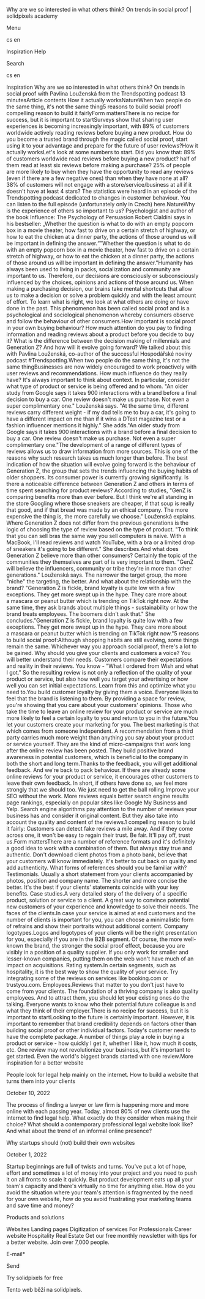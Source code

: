 <p>Why are we so interested in what others think? On trends in social proof | solidpixels academy</p>
<p>Menu</p>
<p>cs en</p>
<p>Inspiration Help</p>
<p>Search</p>
<p>cs en</p>
<p>Inspiration
Why are we so interested in what others think? On trends in social proof with Pavlina Louženská from the Trendspotting podcast
13 minutesArticle contents How it actually worksNatureWhen two people do the same thing, it's not the same thing5 reasons to build social proof1 compelling reason to build it fairlyForm mattersThere is no recipe for success, but it is important to startSurveys show that sharing user experiences is becoming increasingly important, with 89% of customers worldwide actively reading reviews before buying a new product. How do you become a trusted brand through the magic called social proof, start using it to your advantage and prepare for the future of user reviews?How it actually worksLet's look at some numbers to start. Did you know that:
89% of customers worldwide read reviews before buying a new product?
half of them read at least six reviews before making a purchase?
25% of people are more likely to buy when they have the opportunity to read any reviews (even if there are a few negative ones) than when they have none at all?
38% of customers will not engage with a store/service/business at all if it doesn't have at least 4 stars?
The statistics were heard in an episode of the Trendspotting podcast dedicated to changes in customer behaviour. You can listen to the full episode (unfortunately only in Czech) here.NatureWhy is the experience of others so important to us? Psychologist and author of the book Influence: The Psychology of Persuasion Robert Cialdini says in his bestseller: „Whether the question is what to do with an empty popcorn box in a movie theater, how fast to drive on a certain stretch of highway, or how to eat the chicken at a dinner party, the actions of those around us will be important in defining the answer.“"Whether the question is
what to do with an empty popcorn box in a movie theater, how fast to
drive on a certain stretch of highway, or how to eat the chicken at a
dinner party, the actions of those around us will be important in defining
the answer."Humanity has always been used to living in packs, socialization and community are important to us. Therefore, our decisions are consciously or subconsciously influenced by the choices, opinions and actions of those around us. When making a purchasing decision, our brains take mental shortcuts that allow us to make a decision or solve a problem quickly and with the least amount of effort. To learn what is right, we look at what others are doing or have done in the past. This phenomenon has been called social proof and is a psychological and sociological phenomenon whereby consumers observe and follow the behaviour of other consumers.How important is social proof in your own buying behaviour? How much attention do you pay to finding information and reading reviews about a product before you decide to buy it? What is the difference between the decision making of millennials and Generation Z? And how will it evolve going forward? We talked about this with Pavlina Louženská, co-author of the successful Hospodářské noviny podcast #Trendspotting.When two people do the same thing, it's not the same thingBusinesses are now widely encouraged to work proactively with user reviews and recommendations. How much influence do they really have? It's always important to think about context. In particular, consider what type of product or service is being offered and to whom. "An older study from Google says it takes 900 interactions with a brand before a final decision to buy a car. One review doesn't make us purchase. Not even a super complimentary one." Louženská says. "At the same time, different reviews carry different weight - if my dad tells me to buy a car, it's going to have a different impact on me than if it wins a DTest magazine test or a fashion influencer mentions it highly." She adds."An older study from Google says it takes 900 interactions with a brand before a final decision to buy a car. One review doesn't make us purchase. Not even a super complimentary one."The development of a range of different types of reviews allows us to draw information from more sources. This is one of the reasons why such research takes us much longer than before. The best indication of how the situation will evolve going forward is the behaviour of Generation Z, the group that sets the trends influencing the buying habits of older shoppers. Its consumer power is currently growing significantly. Is there a noticeable difference between Generation Z and others in terms of time spent searching for product reviews? According to studies, "GenZ is comparing benefits more than ever before. But I think we're all standing in the store Googling where those sneakers are cheaper, if that soup is really that good, and if that bread was made by an ethical company. The more expensive the thing is, the more carefully we choose." Louženská explains. Where Generation Z does not differ from the previous generations is the logic of choosing the type of review based on the type of product. "To think that you can sell bras the same way you sell computers is naive. With a MacBook, I'll read reviews and watch YouTube, with a bra or a limited drop of sneakers it's going to be different." She describes.And what does Generation Z believe more than other consumers? Certainly the topic of the communities they themselves are part of is very important to them. "GenZ will believe the influencers, community or tribe they're in more than other generations." Louženská says. The narrower the target group, the more "niche" the targeting, the better. And what about the relationship with the brand? "Generation Z is fickle, brand loyalty is quite low with a few exceptions. They get more swept up in the hype. They care more about a mascara or peanut butter which is trending on TikTok right now. At the same time, they ask brands about multiple things - sustainability or how the brand treats employees. The boomers didn't ask that." She concludes."Generation Z is fickle, brand loyalty is quite low with a few exceptions. They get more swept up in the hype. They care more about a mascara or peanut butter which is trending on TikTok right now."5 reasons to build social proof:Although shopping habits are still evolving, some things remain the same. Whichever way you approach social proof, there's a lot to be gained. Why should you give your clients and customers a voice?
You will better understand their needs. Customers compare their expectations and reality in their reviews. You know - "What I ordered from Wish and what I got." So the resulting review is not only a reflection of the quality of your product or service, but also how well you target your advertising or how well you can set initial expectations. Learn from this and optimize what you need to.You build customer loyalty by giving them a voice. Everyone likes to feel that the brand is listening to them. By providing a space for review, you're showing that you care about your customers' opinions. Those who take the time to leave an online review for your product or service are much more likely to feel a certain loyalty to you and return to you in the future.You let your customers create your marketing for you. The best marketing is that which comes from someone independent. A recommendation from a third party carries much more weight than anything you say about your product or service yourself. They are the kind of micro-campaigns that work long after the online review has been posted. They build positive brand awareness in potential customers, which is beneficial to the company in both the short and long term.Thanks to the feedback, you will get additional feedback. And we're back to pack behaviour. If there are already some online reviews for your product or service, it encourages other customers to leave their own feedback. In short, if others have done so, we feel more strongly that we should too. We just need to get the ball rolling.Improve your SEO without the work. More reviews equals better search engine results page rankings, especially on popular sites like Google My Business and Yelp. Search engine algorithms pay attention to the number of reviews your business has and consider it original content. But they also take into account the quality and content of the reviews.1 compelling reason to build it fairly:
Customers can detect fake reviews a mile away. And if they come across one, it won't be easy to regain their trust. Be fair. It'll pay off, trust us.Form mattersThere are a number of reference formats and it's definitely a good idea to work with a combination of them. But always stay true and authentic. Don't download client photos from a photo bank, believe that your customers will know immediately. It's better to cut back on quality and add authenticity. What forms of references should you be familiar with?
Testimonials. Usually a short statement from your clients accompanied by photos, position and company name. The shorter and more concise the better. It's the best if your clients' statements coincide with your key benefits.
Case studies.A very detailed story of the delivery of a specific product, solution or service to a client. A great way to convince potential new customers of your experience and knowledge to solve their needs.
The faces of the clients.In case your service is aimed at end customers and the number of clients is important for you, you can choose a minimalistic form of refrains and show their portraits without additional content.
Company logotypes.Logos and logotypes of your clients will be the right presentation for you, especially if you are in the B2B segment. Of course, the more well-known the brand, the stronger the social proof effect, because you are visibly in a position of a quality supplier. If you only work for smaller and lesser-known companies, putting them on the web won't have much of an impact on acquisitions.
Rating system.In certain segments, such as hospitality, it is the best way to show the quality of your service. Try integrating some of the reviews on services like booking.com or trustyou.com.
Employees.Reviews that matter to you don't just have to come from your clients. The foundation of a thriving company is also quality employees. And to attract them, you should let your existing ones do the talking. Everyone wants to know who their potential future colleague is and what they think of their employer.There is no recipe for success, but it is important to startLooking to the future is certainly important. However, it is important to remember that brand credibility depends on factors other than building social proof or other individual factors. Today's customer needs to have the complete package. A number of things play a role in buying a product or service - how quickly I get it, whether I like it, how much it costs, etc. One review may not revolutionize your business, but it's important to get started. Even the world's biggest brands started with one review.More inspiration for a better website</p>
<p>People look for legal help mainly on the internet. How to build a website that turns them into your clients</p>
<p>October 10, 2022</p>
<p>The process of finding a lawyer or law firm is happening more and more online with each passing year. Today, almost 80% of new clients use the internet to find legal help. What exactly do they consider when making their choice? What should a contemporary professional legal website look like? And what about the trend of an informal online presence?</p>
<p>Why startups should (not) build their own websites</p>
<p>October  1, 2022</p>
<p>Startup beginnings are full of twists and turns. You've put a lot of hope, effort and sometimes a lot of money into your project and you need to push it on all fronts to scale it quickly. But product development eats up all your team's capacity and there's virtually no time for anything else. How do you avoid the situation where your team's attention is fragmented by the need for your own website, how do you avoid frustrating your marketing teams and save time and money?</p>
<p>Products and solutions</p>
<p>Websites
Landing pages
Digitization of services
For Professionals
 Career website
Hospitality
Real Estate
 Get our free monthly newsletter with tips for a better website. Join over 7,000 people.</p>
<p>E-mail*</p>
<p>Send</p>
<p>Try solidpixels for free</p>
<p>Tento web běží na solidpixels.</p>